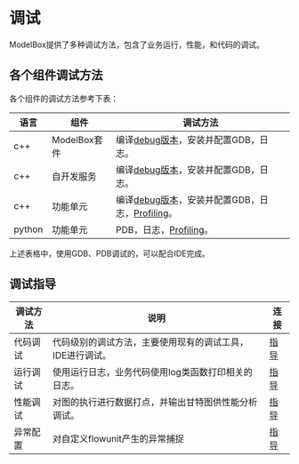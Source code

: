 # 调试

ModelBox提供了多种调试方法，包含了业务运行，性能，和代码的调试。

## 各个组件调试方法

各个组件的调试方法参考下表：

|语言|组件|调试方法|
|--|--|--|
|c++|ModelBox套件|编译[debug版本](../../compile/compile.md#编译和安装)，安装并配置GDB，日志。
|c++|自开发服务|编译[debug版本](../../compile/compile.md#编译和安装)，安装并配置GDB，日志。
|c++|功能单元|编译[debug版本](../../compile/compile.md#编译和安装)，安装并配置GDB，日志，[Profiling](../../develop/debug/profiling.md)。
|python|功能单元|PDB，日志，[Profiling](../../develop/debug/profiling.md)。

上述表格中，使用GDB、PDB调试的，可以配合IDE完成。

## 调试指导

|调试方法|说明|连接|
|--|--|--|
|代码调试|代码级别的调试方法，主要使用现有的调试工具，IDE进行调试。|[指导](code-debug.md)|
|运行调试|使用运行日志，业务代码使用log类函数打印相关的日志。|[指导](log.md)|
|性能调试|对图的执行进行数据打点，并输出甘特图供性能分析调试。|[指导](profiling.md)|
|异常配置|对自定义flowunit产生的异常捕捉|[指导](exception.md)|